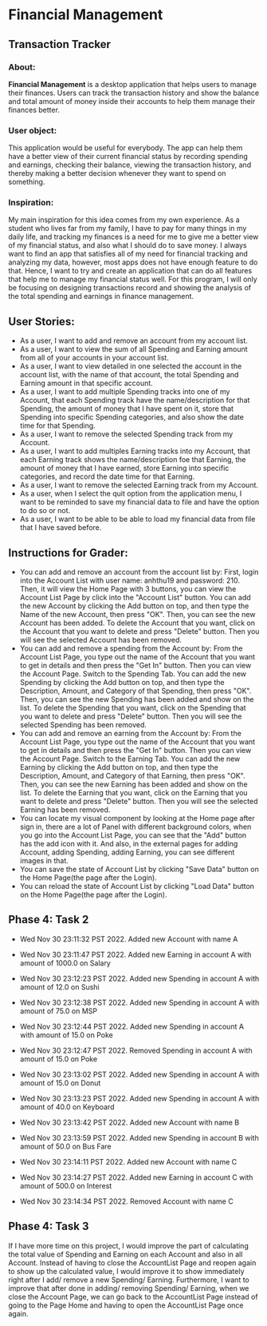 # Financial Management

## Transaction Tracker

### About:
**Financial Management** is a desktop application that helps users to manage their finances. 
Users can track the transaction history and show the balance and total amount of money inside 
their accounts to help them manage their finances better.

### User object:
This application would be useful for everybody. The app can help them have a better view of
their current financial status by recording spending and earnings, checking their balance, 
viewing the transaction history, and thereby making a better decision whenever they want 
to spend on something.

### Inspiration:
My main inspiration for this idea comes from my own experience. As a student who lives far
from my family, I have to pay for many things in my daily life, and tracking my finances
is a need for me to give me a better view of my financial status, and also what I should
do to save money. I always want to find an app that satisfies all of my need for financial
tracking and analyzing my data, however, most apps does not have enough feature to do that. 
Hence, I want to try and create an application that can do all features that help me to 
manage my financial status well. For this program, I will only be focusing on designing 
transactions record and showing the analysis of the total spending and earnings in finance 
management.

## User Stories:
- As a user, I want to add and remove an account from my account list.
- As a user, I want to view the sum of all Spending and Earning amount from all of your accounts in your account list.
- As a user, I want to view detailed in one selected the account in the account list, with the name of
that account, the total Spending and Earning amount in that specific account.
- As a user, I want to add multiple Spending tracks into one of my Account, that each Spending track have the name/description for that 
Spending, the amount of money that I have spent on it, store that Spending into specific Spending categories, and also 
show the date time for that Spending.
- As a user, I want to remove the selected Spending track from my Account.
- As a user, I want to add multiples Earning tracks into my Account, that each Earning track shows the name/description foe that Earning,
the amount of money that I have earned, store Earning into specific categories, and record the date time for that 
Earning.
- As a user, I want to remove the selected Earning track from my Account.
- As a user, when I select the quit option from the application menu, I want to be reminded to save my 
financial data to file and have the option to do so or not.
- As a user, I want to be able to be able to load my financial data from file that I have saved before.

## Instructions for Grader:
- You can add and remove an account from the account list by: First, login into the Account List with user name: 
anhthu19 and password: 210. Then, it will view the Home Page with 3 buttons, you can view the Account List Page by click 
into the "Account List" button. You can add the new Account by clicking the Add button on top, and then type the Name of 
the new Account, then press "OK". Then, you can see the new Account has been added. To delete the Account that you want,
click on the Account that you want to delete and press "Delete" button. Then you will see the selected Account has been
removed.
- You can add and remove a spending from the Account by: From the Account List Page, you type out the name of the 
Account that you want to get in details and then press the "Get In" button. Then you can view the Account Page. Switch
to the Spending Tab. You can add the new Spending by clicking the Add button on top, and then type the Description, 
Amount, and Category of that Spending, then press "OK". Then, you can see the new Spending has been added 
and show on the list. To delete the Spending that you want, click on the Spending that you want to delete and press 
"Delete" button. Then you will see the selected Spending has been removed.
- You can add and remove an earning from the Account by: From the Account List Page, you type out the name of the
Account that you want to get in details and then press the "Get In" button. Then you can view the Account Page. Switch
to the Earning Tab. You can add the new Earning by clicking the Add button on top, and then type the Description,
Amount, and Category of that Earning, then press "OK". Then, you can see the new Earning has been added
and show on the list. To delete the Earning that you want, click on the Earning that you want to delete and press
"Delete" button. Then you will see the selected Earning has been removed.
- You can locate my visual component by looking at the Home page after sign in, there are a lot of Panel with different 
background colors, when you go into the Account List Page, you can see that the "Add" button has the add icon with it. 
And also, in the external pages for adding Account, adding Spending, adding Earning, you can see different images in that.
- You can save the state of Account List by clicking "Save Data" button on the Home Page(the page after the Login).
- You can reload the state of Account List by clicking "Load Data" button on the Home Page(the page after the Login).

## Phase 4: Task 2
- Wed Nov 30 23:11:32 PST 2022. Added new Account with name A

- Wed Nov 30 23:11:47 PST 2022. Added new Earning in account A with amount of 1000.0 on Salary

- Wed Nov 30 23:12:23 PST 2022. Added new Spending in account A with amount of 12.0 on Sushi

- Wed Nov 30 23:12:38 PST 2022. Added new Spending in account A with amount of 75.0 on MSP

- Wed Nov 30 23:12:44 PST 2022. Added new Spending in account A with amount of 15.0 on Poke

- Wed Nov 30 23:12:47 PST 2022. Removed Spending in account A with amount of 15.0 on Poke

- Wed Nov 30 23:13:02 PST 2022. Added new Spending in account A with amount of 15.0 on Donut

- Wed Nov 30 23:13:23 PST 2022. Added new Spending in account A with amount of 40.0 on Keyboard

- Wed Nov 30 23:13:42 PST 2022. Added new Account with name B

- Wed Nov 30 23:13:59 PST 2022. Added new Spending in account B with amount of 50.0 on Bus Fare

- Wed Nov 30 23:14:11 PST 2022. Added new Account with name C

- Wed Nov 30 23:14:27 PST 2022. Added new Earning in account C with amount of 500.0 on Interest

- Wed Nov 30 23:14:34 PST 2022. Removed Account with name C

## Phase 4: Task 3
If I have more time on this project, I would improve the part of calculating the total value of Spending and Earning on 
each Account and also in all Account. Instead of having to close the AccountList Page and reopen again to show up the 
calculated value, I would improve it to show immediately right after I add/ remove a new Spending/ Earning. Furthermore,
I want to improve that after done in adding/ removing Spending/ Earning, when we close the Account Page, we can go back 
to the AccountList Page instead of going to the Page Home and having to open the AccountList Page once again.